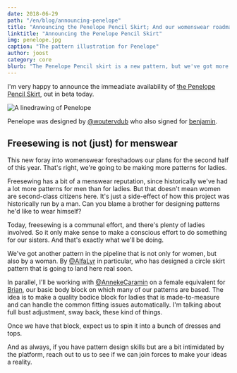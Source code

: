 ```yaml
---
date: 2018-06-29
path: "/en/blog/announcing-penelope"
title: "Announcing the Penelope Pencil Skirt; And our womenswear roadmap"
linktitle: "Announcing the Penelope Pencil Skirt"
img: penelope.jpg
caption: "The pattern illustration for Penelope"
author: joost
category: core
blurb: "The Penelope Pencil skirt is a new pattern, but we've got more womenswear plans"
---
```


I'm very happy to announce the immeadiate availability of [the Penelope Pencil Skirt](/patterns/penelope), out in beta today.

![A linedrawing of Penelope](linedrawing.svg)

Penelope was designed by [@woutervdub](/users/woutervdub) who also signed for [benjamin](/patterns/benjamin).

## Freesewing is not (just) for menswear

This new foray into womenswear foreshadows our plans for the second half of this year. That's right, we're going to be making more patterns for ladies.

Freesewing has a bit of a menswear reputation, since historically we've had a lot more patterns for men than for ladies. But that doesn't mean women are second-class citizens here. It's just a side-effect of how this project was historically run by a man. Can you blame a brother for designing patterns he'd like to wear himself?

Today, freesewing is a communal effort, and there's plenty of ladies involved. So it only make sense to make a conscious effort to do something for our sisters. And that's exactly what we'll be doing.

We've got another pattern in the pipeline that is not only for women, but also by a woman. By [@AlfaLyr](/users/alfalyr) in particular, who has designed a circle skirt pattern that is going to land here real soon.

In parallel, I'll be working with [@AnnekeCaramin](/users/annekecaramin) on a female equivalent for [Brian](/patterns/brian), our basic body block on which many of our patterns are based. The idea is to make a quality bodice block for ladies that is made-to-measure and can handle the common fitting issues automatically. I'm talking about full bust adjustment, sway back, these kind of things.

Once we have that block, expect us to spin it into a bunch of dresses and tops.

And as always, if you have pattern design skills but are a bit intimidated by the platform, reach out to us to see if we can join forces to make your ideas a reality.